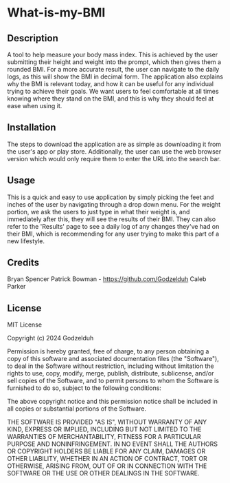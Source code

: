 # What-is-my-BMI

## Description 
A tool to help measure your body mass index. 
This is achieved by the user submitting their height and weight into the prompt, which then gives them a rounded BMI.
For a more accurate result, the user can navigate to the daily logs, as this will show the BMI in decimal form.
The application also explains why the BMI is relevant today, and how it can be useful for any individual trying to achieve their goals.
We want users to feel comfortable at all times knowing where they stand on the BMI, and this is why they should feel at ease when using it.

## Installation 

The steps to download the application are as simple as downloading it from the user's app or play store.
Additionally, the user can use the web browser version which would only require them to enter the URL into the search bar.

## Usage

This is a quick and easy to use application by simply picking the feet and inches of the user by navigating through a drop down menu. 
For the weight portion, we ask the users to just type in what their weight is, and immediately after this, they will see the results of their BMI.
They can also refer to the 'Results' page to see a daily log of any changes they've had on their BMI, which is recommending for any user trying to make this part of a new lifestyle.

## Credits 
Bryan Spencer 
Patrick Bowman - https://github.com/Godzelduh
Caleb Parker

## License 

MIT License

Copyright (c) 2024 Godzelduh

Permission is hereby granted, free of charge, to any person obtaining a copy
of this software and associated documentation files (the "Software"), to deal
in the Software without restriction, including without limitation the rights
to use, copy, modify, merge, publish, distribute, sublicense, and/or sell
copies of the Software, and to permit persons to whom the Software is
furnished to do so, subject to the following conditions:

The above copyright notice and this permission notice shall be included in all
copies or substantial portions of the Software.

THE SOFTWARE IS PROVIDED "AS IS", WITHOUT WARRANTY OF ANY KIND, EXPRESS OR
IMPLIED, INCLUDING BUT NOT LIMITED TO THE WARRANTIES OF MERCHANTABILITY,
FITNESS FOR A PARTICULAR PURPOSE AND NONINFRINGEMENT. IN NO EVENT SHALL THE
AUTHORS OR COPYRIGHT HOLDERS BE LIABLE FOR ANY CLAIM, DAMAGES OR OTHER
LIABILITY, WHETHER IN AN ACTION OF CONTRACT, TORT OR OTHERWISE, ARISING FROM,
OUT OF OR IN CONNECTION WITH THE SOFTWARE OR THE USE OR OTHER DEALINGS IN THE
SOFTWARE.